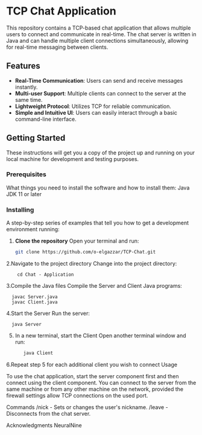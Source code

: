# TCP Chat Application

This repository contains a TCP-based chat application that allows multiple users to connect and communicate in real-time. The chat server is written in Java and can handle multiple client connections simultaneously, allowing for real-time messaging between clients.

## Features

- **Real-Time Communication**: Users can send and receive messages instantly.
- **Multi-user Support**: Multiple clients can connect to the server at the same time.
- **Lightweight Protocol**: Utilizes TCP for reliable communication.
- **Simple and Intuitive UI**: Users can easily interact through a basic command-line interface.

## Getting Started

These instructions will get you a copy of the project up and running on your local machine for development and testing purposes.

### Prerequisites

What things you need to install the software and how to install them:
Java JDK 11 or later

### Installing

A step-by-step series of examples that tell you how to get a development environment running:

1. **Clone the repository**
   Open your terminal and run:
   ```bash
   git clone https://github.com/o-elgazzar/TCP-Chat.git

2.Navigate to the project directory
   Change into the project directory:
   
        cd Chat - Application
     
3.Compile the Java files
      Compile the Server and Client Java programs:
      
      javac Server.java
      javac Client.java

4.Start the Server
      Run the server:
      
      java Server

5. In a new terminal, start the Client
      Open another terminal window and run:
   ```bash
      java Client
6.Repeat step 5 for each additional client you wish to connect
Usage

To use the chat application, start the server component first and then connect using the client component. You can connect to the server from the same machine or from any other machine on the network, provided the firewall settings allow TCP connections on the used port.

Commands
/nick <name> - Sets or changes the user's nickname.
/leave - Disconnects from the chat server.

Acknowledgments
NeuralNine
